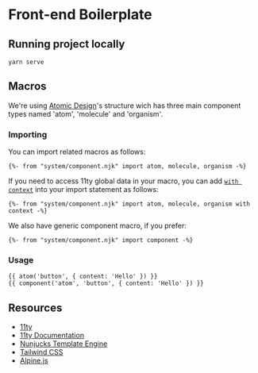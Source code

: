 # Front-end Boilerplate

## Running project locally

`yarn serve`

## Macros

We're using [Atomic Design](https://bradfrost.com/blog/post/atomic-web-design/)'s structure wich has three main component types named 'atom', 'molecule' and 'organism'.

### Importing

You can import related macros as follows:

`{%- from "system/component.njk" import atom, molecule, organism -%}`

If you need to access 11ty global data in your macro, you can add [`with context`](https://github.com/11ty/eleventy/issues/434#issuecomment-469028924) into your import statement as follows:

`{%- from "system/component.njk" import atom, molecule, organism with context -%}`

We also have generic component macro, if you prefer:

`{%- from "system/component.njk" import component -%}`

### Usage

```
{{ atom('button', { content: 'Hello' }) }}
{{ component('atom', 'button', { content: 'Hello' }) }}
```

## Resources

- [11ty](https://www.11ty.dev/)
- [11ty Documentation](https://www.11ty.dev/docs/)
- [Nunjucks Template Engine](https://mozilla.github.io/nunjucks/)
- [Tailwind CSS](https://tailwindcss.com/)
- [Alpine.js](https://alpinejs.dev/)
